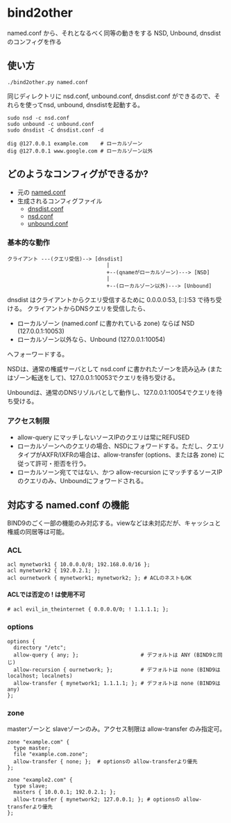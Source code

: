 # bind2other

named.conf から、それとなるべく同等の動きをする NSD, Unbound, dnsdist のコンフィグを作る

## 使い方

```
./bind2other.py named.conf
```

同じディレクトリに nsd.conf, unbound.conf, dnsdist.conf ができるので、それらを使ってnsd, unbound, dnsdistを起動する。

```
sudo nsd -c nsd.conf
sudo unbound -c unbound.conf
sudo dnsdist -C dnsdist.conf -d

dig @127.0.0.1 example.com    # ローカルゾーン
dig @127.0.0.1 www.google.com # ローカルゾーン以外
```
## どのようなコンフィグができるか?

  - 元の [named.conf](https://github.com/hdais/bind2other/blob/master/example/named.conf)
  - 生成されるコンフィグファイル
    - [dnsdist.conf](https://github.com/hdais/bind2other/blob/master/example/dnsdist.conf)
    - [nsd.conf](https://github.com/hdais/bind2other/blob/master/example/nsd.conf)
    - [unbound.conf](https://github.com/hdais/bind2other/blob/master/example/unbound.conf)
  

### 基本的な動作

```
クライアント ---(クエリ受信)--> [dnsdist]
                                |
                                +--(qnameがローカルゾーン)---> [NSD]
                                |
                                +--(ローカルゾーン以外)---> [Unbound]
```

dnsdist はクライアントからクエリ受信するために 0.0.0.0:53, [::]:53 で待ち受ける。
クライアントからDNSクエリを受信したら、

  - ローカルゾーン (named.conf に書かれている zone) ならば NSD (127.0.0.1:10053)
  - ローカルゾーン以外なら、Unbound (127.0.0.1:10054)

へフォーワードする。

NSDは、通常の権威サーバとして nsd.conf に書かれたゾーンを読み込み (またはゾーン転送をして)、127.0.0.1:10053でクエリを待ち受ける。

Unboundは、通常のDNSリゾルバとして動作し、127.0.0.1:10054でクエリを待ち受ける。

### アクセス制限

  - allow-query にマッチしないソースIPのクエリは常にREFUSED
  - ローカルゾーンへのクエリの場合、NSDにフォワードする。ただし、クエリタイプがAXFR/IXFRの場合は、allow-transfer (options、または各 zone) に従って許可・拒否を行う。
  - ローカルソーン宛てではない、かつ allow-recursion にマッチするソースIPのクエリのみ、Unboundにフォワードされる。
  
## 対応する named.conf の機能

BIND9のごく一部の機能のみ対応する。viewなどは未対応だが、キャッシュと権威の同居等は可能。

### ACL
```
acl mynetwork1 { 10.0.0.0/8; 192.168.0.0/16 };
acl mynetwork2 { 192.0.2.1; };
acl ournetwork { mynetwork1; mynetwork2; }; # ACLのネストもOK
```
#### ACLでは否定の ! は使用不可
```
# acl evil_in_theinternet { 0.0.0.0/0; ! 1.1.1.1; }; 
```

### options
```
options {
  directory "/etc";
  allow-query { any; };                    # デフォルトは ANY (BIND9と同じ) 
  allow-recursion { ournetwork; };         # デフォルトは none (BIND9は localhost; localnets) 
  allow-transfer { mynetwork1; 1.1.1.1; }; # デフォルトは none (BIND9は any)
};
```

### zone

masterゾーンと slaveゾーンのみ。アクセス制限は allow-transfer のみ指定可。
```
zone "example.com" {
  type master;
  file "example.com.zone";
  allow-transfer { none; };  # optionsの allow-transferより優先
};

zone "example2.com" {
  type slave;
  masters { 10.0.0.1; 192.0.2.1; };
  allow-transfer { mynetwork2; 127.0.0.1; }; # optionsの allow-transferより優先
};
```

